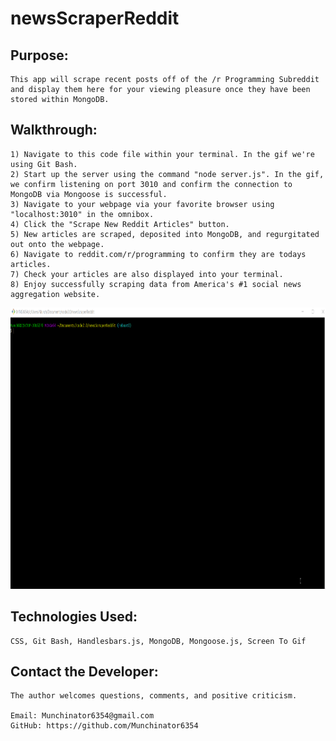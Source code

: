 # newsScraperReddit

## Purpose:
    This app will scrape recent posts off of the /r Programming Subreddit and display them here for your viewing pleasure once they have been stored within MongoDB.

## Walkthrough:
    1) Navigate to this code file within your terminal. In the gif we're using Git Bash.
    2) Start up the server using the command "node server.js". In the gif, we confirm listening on port 3010 and confirm the connection to MongoDB via Mongoose is successful.
    3) Navigate to your webpage via your favorite browser using "localhost:3010" in the omnibox.
    4) Click the "Scrape New Reddit Articles" button.
    5) New articles are scraped, deposited into MongoDB, and regurgitated out onto the webpage.
    6) Navigate to reddit.com/r/programming to confirm they are todays articles.
    7) Check your articles are also displayed into your terminal.
    8) Enjoy successfully scraping data from America's #1 social news aggregation website.

<img src="./public/assets/images/basicScrapeFunctionWalkthroughProof.gif" alt="proofAppScrapesGif" height="450px" width="900px">

## Technologies Used:

    CSS, Git Bash, Handlesbars.js, MongoDB, Mongoose.js, Screen To Gif

## Contact the Developer:

    The author welcomes questions, comments, and positive criticism.

    Email: Munchinator6354@gmail.com
    GitHub: https://github.com/Munchinator6354
